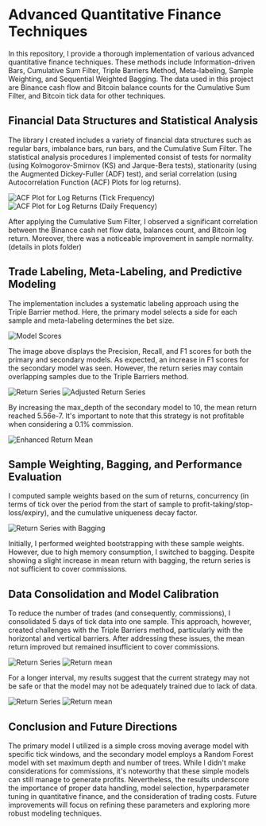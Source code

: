 # Advanced Quantitative Finance Techniques

In this repository, I provide a thorough implementation of various advanced quantitative finance techniques. These methods include Information-driven Bars, Cumulative Sum Filter, Triple Barriers Method, Meta-labeling, Sample Weighting, and Sequential Weighted Bagging. The data used in this project are Binance cash flow and Bitcoin balance counts for the Cumulative Sum Filter, and Bitcoin tick data for other techniques.

## Financial Data Structures and Statistical Analysis

The library I created includes a variety of financial data structures such as regular bars, imbalance bars, run bars, and the Cumulative Sum Filter. The statistical analysis procedures I implemented consist of tests for normality (using Kolmogorov-Smirnov (KS) and Jarque-Bera tests), stationarity (using the Augmented Dickey-Fuller (ADF) test), and serial correlation (using Autocorrelation Function (ACF) Plots for log returns).

![ACF Plot for Log Returns (Tick Frequency)](/plots/acf.png)
![ACF Plot for Log Returns (Daily Frequency)](/plots/events/acf.png)

After applying the Cumulative Sum Filter, I observed a significant correlation between the Binance cash net flow data, balances count, and Bitcoin log return. Moreover, there was a noticeable improvement in sample normality. (details in plots folder)

## Trade Labeling, Meta-Labeling, and Predictive Modeling

The implementation includes a systematic labeling approach using the Triple Barrier method. Here, the primary model selects a side for each sample and meta-labeling determines the bet size.

![Model Scores](plots/labeling/scores.png)

The image above displays the Precision, Recall, and F1 scores for both the primary and secondary models. As expected, an increase in F1 scores for the secondary model was seen. However, the return series may contain overlapping samples due to the Triple Barriers method.

![Return Series](plots/labeling/return_series.png)
![Adjusted Return Series](plots/labeling/return_series_concurrency_fixed_boundary_adjusted.png)

By increasing the max_depth of the secondary model to 10, the mean return reached 5.56e-7. It's important to note that this strategy is not profitable when considering a 0.1% commission.

![Enhanced Return Mean](plots/labeling/return.png)

## Sample Weighting, Bagging, and Performance Evaluation

I computed sample weights based on the sum of returns, concurrency (in terms of tick over the period from the start of sample to profit-taking/stop-loss/expiry), and the cumulative uniqueness decay factor.

![Return Series with Bagging](plots/labeling/return_bagging.png)

Initially, I performed weighted bootstrapping with these sample weights. However, due to high memory consumption, I switched to bagging. Despite showing a slight increase in mean return with bagging, the return series is not sufficient to cover commissions.

## Data Consolidation and Model Calibration

To reduce the number of trades (and consequently, commissions), I consolidated 5 days of tick data into one sample. This approach, however, created challenges with the Triple Barriers method, particularly with the horizontal and vertical barriers. After addressing these issues, the mean return improved but remained insufficient to cover commissions.

![Return Series](plots/labeling/return_100_run.png)
![Return mean](plots/labeling/return_100_run_mean.png)

For a longer interval, my results suggest that the current strategy may not be safe or that the model may not be adequately trained due to lack of data.

![Return Series](plots/labeling/return_1000_run.png)
![Return mean](plots/labeling/return_1000_run_mean.png)

## Conclusion and Future Directions

The primary model I utilized is a simple cross moving average model with specific tick windows, and the secondary model employs a Random Forest model with set maximum depth and number of trees. While I didn't make considerations for commissions, it's noteworthy that these simple models can still manage to generate profits. Nevertheless, the results underscore the importance of proper data handling, model selection, hyperparameter tuning in quantitative finance, and the consideration of trading costs. Future improvements will focus on refining these parameters and exploring more robust modeling techniques.